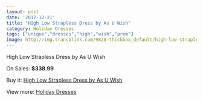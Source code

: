 ```yaml
---
layout: post
date: '2017-12-21'
title: "High Low Strapless Dress by As U Wish"
category: Holiday Dresses
tags: ["unique","dresses","high","wish","prom"]
image: http://img.transblink.com/9828-thickbox_default/high-low-strapless-dress-by-as-u-wish.jpg
---
```

High Low Strapless Dress by As U Wish

On Sales: **$338.99**
<a href="https://www.transblink.com/en/holiday-dresses/3188-high-low-strapless-dress-by-as-u-wish.html"><amp-img layout="responsive" width="600" height="600" src="//img.transblink.com/9828-thickbox_default/high-low-strapless-dress-by-as-u-wish.jpg" alt="High Low Strapless Dress by As U Wish 0" /></a>
<a href="https://www.transblink.com/en/holiday-dresses/3188-high-low-strapless-dress-by-as-u-wish.html"><amp-img layout="responsive" width="600" height="600" src="//img.transblink.com/9829-thickbox_default/high-low-strapless-dress-by-as-u-wish.jpg" alt="High Low Strapless Dress by As U Wish 1" /></a>

Buy it: [High Low Strapless Dress by As U Wish](https://www.transblink.com/en/holiday-dresses/3188-high-low-strapless-dress-by-as-u-wish.html "High Low Strapless Dress by As U Wish")

View more: [Holiday Dresses](https://www.transblink.com/en/8-holiday-dresses "Holiday Dresses")